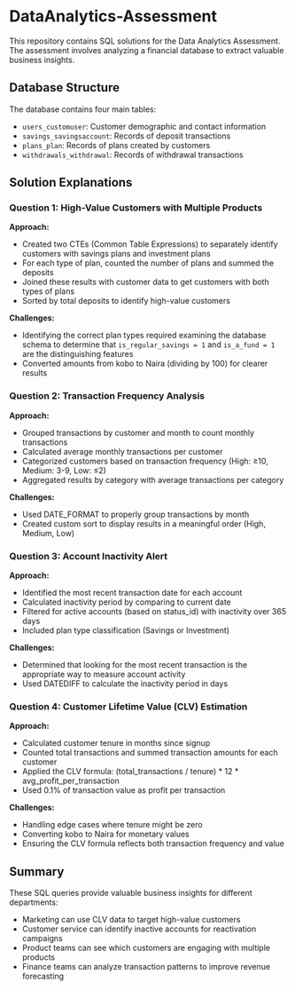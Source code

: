 # DataAnalytics-Assessment

This repository contains SQL solutions for the Data Analytics Assessment. The assessment involves analyzing a financial database to extract valuable business insights.

## Database Structure

The database contains four main tables:
- `users_customuser`: Customer demographic and contact information
- `savings_savingsaccount`: Records of deposit transactions
- `plans_plan`: Records of plans created by customers
- `withdrawals_withdrawal`: Records of withdrawal transactions

## Solution Explanations

### Question 1: High-Value Customers with Multiple Products

**Approach:**
- Created two CTEs (Common Table Expressions) to separately identify customers with savings plans and investment plans
- For each type of plan, counted the number of plans and summed the deposits
- Joined these results with customer data to get customers with both types of plans
- Sorted by total deposits to identify high-value customers

**Challenges:**
- Identifying the correct plan types required examining the database schema to determine that `is_regular_savings = 1` and `is_a_fund = 1` are the distinguishing features
- Converted amounts from kobo to Naira (dividing by 100) for clearer results

### Question 2: Transaction Frequency Analysis

**Approach:**
- Grouped transactions by customer and month to count monthly transactions
- Calculated average monthly transactions per customer
- Categorized customers based on transaction frequency (High: ≥10, Medium: 3-9, Low: ≤2)
- Aggregated results by category with average transactions per category

**Challenges:**
- Used DATE_FORMAT to properly group transactions by month
- Created custom sort to display results in a meaningful order (High, Medium, Low)

### Question 3: Account Inactivity Alert

**Approach:**
- Identified the most recent transaction date for each account
- Calculated inactivity period by comparing to current date
- Filtered for active accounts (based on status_id) with inactivity over 365 days
- Included plan type classification (Savings or Investment)

**Challenges:**
- Determined that looking for the most recent transaction is the appropriate way to measure account activity
- Used DATEDIFF to calculate the inactivity period in days

### Question 4: Customer Lifetime Value (CLV) Estimation

**Approach:**
- Calculated customer tenure in months since signup
- Counted total transactions and summed transaction amounts for each customer
- Applied the CLV formula: (total_transactions / tenure) * 12 * avg_profit_per_transaction
- Used 0.1% of transaction value as profit per transaction

**Challenges:**
- Handling edge cases where tenure might be zero
- Converting kobo to Naira for monetary values
- Ensuring the CLV formula reflects both transaction frequency and value

## Summary

These SQL queries provide valuable business insights for different departments:
- Marketing can use CLV data to target high-value customers
- Customer service can identify inactive accounts for reactivation campaigns
- Product teams can see which customers are engaging with multiple products
- Finance teams can analyze transaction patterns to improve revenue forecasting 